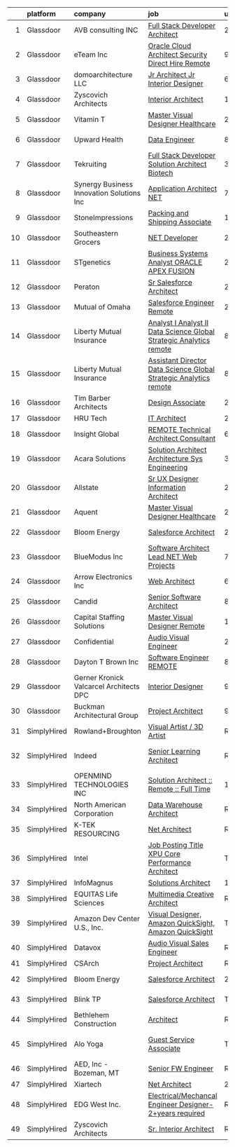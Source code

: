 

|    | platform    | company                                      | job                                                                                                                                                                                                                                                                                                                                                                                                                                                                                                                                                                                                                                                                                                                                                                                                                                                                                                                                                                                                                                                                                                                                                                                                                                                                                                                                                                                                                                                                                                                                                          | update_time   | location                  |
|---:|:------------|:---------------------------------------------|:-------------------------------------------------------------------------------------------------------------------------------------------------------------------------------------------------------------------------------------------------------------------------------------------------------------------------------------------------------------------------------------------------------------------------------------------------------------------------------------------------------------------------------------------------------------------------------------------------------------------------------------------------------------------------------------------------------------------------------------------------------------------------------------------------------------------------------------------------------------------------------------------------------------------------------------------------------------------------------------------------------------------------------------------------------------------------------------------------------------------------------------------------------------------------------------------------------------------------------------------------------------------------------------------------------------------------------------------------------------------------------------------------------------------------------------------------------------------------------------------------------------------------------------------------------------|:--------------|:--------------------------|
|  1 | Glassdoor   | AVB consulting INC                           | [Full Stack Developer  Architect](https://www.glassdoor.com/partner/jobListing.htm?pos=108&ao=1110586&s=58&guid=0000018290d8e0a6b9ea144d88b47b1b&src=GD_JOB_AD&t=SR&vt=w&ea=1&cs=1_49a47bd7&cb=1660287509048&jobListingId=1008067473380&cpc=8AC01DCC8FF2DC38&jrtk=3-0-1ga8dho6pj45j801-1ga8dho75imbf800-ffc7d40017fea546--6NYlbfkN0Dx3r3E47sSe5bB3PIy1uzBZvlB7xy2NhfhZMlxQTsxrHvJuYZkuOAOhqeJx4oDVdtxqA_Fa3v7E9C-RGq6CoSIRUh-Y61HY8qk1ggVGmjWjWQxNRn7p0kuC_dsnp88Q27RkxWFcX0oEADR3aiqogHFIn20jxGOqyfmFOxuIiXVWlOnByeTxMB0B0F3UNwQhkLg3PngLboTZxshbji9giG5qEM1aBDmco7YLU4YJj-a2fo7yfduGhXVFPJflLaGk1uWnWT2xRpxtKggdyLEwdhoGkWHpKxaDqPfCsMwmGBN7SontexANiLbUkFlCRogdLYfDyzrAqi4WlqGVXjQlJdHPniLCFwItyOG7CJv6AIte_gqR74vDNeYCn9GDH9EB3JdOdqaHkNTWGJnP6Dx8LUol77ZIErZHWtssYsy4f8irL2fyLxXVRm6HCPDLh5YNsWgdQQHOc__VYbhOfVhymgeOTLaHgMUGRrd6R4SSXy2WQFdwnukJnTtD-lkYi9grV-wpy2kubT5iQ%3D%3D)                                                                                                                                                                                                                                                                                                                                                                                                                                                                                                                                                                                                                                                                       | 24h           | Remote                    |
|  2 | Glassdoor   | eTeam Inc                                    | [Oracle Cloud Architect  Security    Direct Hire   Remote](https://www.glassdoor.com/partner/jobListing.htm?pos=126&ao=1110586&s=58&guid=0000018290d8e0a6b9ea144d88b47b1b&src=GD_JOB_AD&t=SR&vt=w&ea=1&cs=1_a3b750fe&cb=1660287509051&jobListingId=1008047525079&cpc=F41FEAB56D215062&jrtk=3-0-1ga8dho6pj45j801-1ga8dho75imbf800-5901840e6223f60c--6NYlbfkN0BrebvuryEatuNHUHZCAQUz0OnV0ltSPb-mADEOcHGVot9rTrxxekT_0oFh76gfC5lSduTmQ-1JAsfFWfA_rU41BCmRNwGJojKPJfRnefRK9ycJNZqi3MPRNC0tIOmvHiJ2pVUKWW__EPKSG2YcxohAn9mrZlTYtTGAGyaDQ_mKGxSlwzDJtPHKv65bg7xvel92sTazOivEn-uJz9p8FFUOMNUuupxUO_nZcQq1_4DFzfJAMqX4lu57WkPkHIt3jW7SYf-npxn1R6UDc2nJkKDQFqskM3RPoUSUe-pwgnjHvokERI2tWCSBvHY4C5oOWnuXDV6q6kQ1FDE-h3FkyovbUR1b_HJ5Jjv_sV5etsaV_bN1iHieY0d73f2f7uieHMYHtwF9j-0ht6gfGMSNw3gDgmaaL75R6z3ecPPpNAXvwgD0atunQZa5fEaeOWZx88u2prZMiCCm2Vl6GZDBiO0Udm8ndsvdGOD3QY4au8c0AnDQcvnNb0a2oVRHDC4-qD9NReCI28McwlnU57U31SfDyCaOPNckYSk71pRiurdE7Q%3D%3D)                                                                                                                                                                                                                                                                                                                                                                                                                                                                                                                                                                                                              | 9d            | Remote                    |
|  3 | Glassdoor   | domoarchitecture LLC                         | [Jr  Architect  Jr  Interior Designer](https://www.glassdoor.com/partner/jobListing.htm?pos=110&ao=1110586&s=58&guid=0000018290d8e0a6b9ea144d88b47b1b&src=GD_JOB_AD&t=SR&vt=w&ea=1&cs=1_b8226307&cb=1660287509049&jobListingId=1008056085118&cpc=6EF74AC2F94C1840&jrtk=3-0-1ga8dho6pj45j801-1ga8dho75imbf800-8f37cdaeba339960--6NYlbfkN0CB1tmP7rfbaHtYFmPjg1Xv8BJr6DUbyz0HQmM4H563ArpFMs2Wc68sH6Zuxg7sAnvrOksjZE1oRVbifWbAQUEyKWytrgC3P_PqXKzl95FbORps4EgWMRpqNobSv6x-Dcpxt3G801lgQBB8kE-9Edw0BhAOeeyBcGl4BtVQUkPaJya8zscYCMYRXeM1lGOhCLnHKFnwXryLKp9p93DnQiGlmsgV9GdQTiBT-rzqLyTDe-f1ofga-k0_amNqSNAfKH_BpfdBtw5OfQRRP6sqkHjyIdMy2FGWbuTX-VoSGDVItWHLJkmBxc_7RUgEF2p-JF6qEUihlkkqax6Ui57nGJyw7Mmkh_9n6NvKvRSHFES8UIenD4ilI718b2lB14Z96fZXABcC-xtTdnA3SJKay7Rps4rA6PHCaSx1cc-JhDDhV4lTTluWzhWFaXQOMNNZULrDtMStg_zXDa8kf7Z5FX1C4DR7j9aahx0hS66ZaJrfE9HcSrIr8NPdgURsPLnsfQktoPE-fx59EzpKN0OI284O)                                                                                                                                                                                                                                                                                                                                                                                                                                                                                                                                                                                                                                                              | 6d            | New York, NY              |
|  4 | Glassdoor   | Zyscovich Architects                         | [Interior Architect](https://www.glassdoor.com/partner/jobListing.htm?pos=101&ao=1110586&s=58&guid=0000018290d8e0a6b9ea144d88b47b1b&src=GD_JOB_AD&t=SR&vt=w&ea=1&cs=1_846d7c03&cb=1660287509044&jobListingId=1008065072947&cpc=E099806D0741C7B1&jrtk=3-0-1ga8dho6pj45j801-1ga8dho75imbf800-eda0f63d8cc221e3--6NYlbfkN0A-cCLwqDCxWDl5XOvDXmRd_jo8w6VlaaYLlS1nNaGWYN5RQmLkZFME6XzkGwJ4pC0UxcPAra8I1D-oL1oacvROHSbQ46mJ5KMA7-rzysZhdcbBzYVtlaY9g5OEX-r9Tn41fcOqFodmT1I2Eik_KO3sXimgF3POpO2eXzz8jcIA5ksDuGaFcRegTmNmPfV9L4mIovAlF1CdneZ_t9HHlCbTQvCde4Vso9Qwy5SVy6hbQ1vUDm1st2jKcGJ8TmH5xwQMsFGf4DEWyniTrGhhGmSdP4AGWtSBobR5P8isIADLXddCxVYqpSqK_A0sYwcUGJtRjhTsJrrpsNNcUGf_pz-XPV4Kmk_eJVXNNBt1YG5LpgHDbkbaCwyx4bDWm4LD18y9PsAwxC_9ddjCGm4eGSLPO0ovicW4ABj5WhCiNLItWGRhQqkDCA2rghq51p_9ocODU3wKuIldK_lpuRjj4RNhe6aqx_ctK_HB9AsLOI9P4cfUMfAzvphBZ6Y3tdqYP8R_5Pb4WwJzWw%3D%3D)                                                                                                                                                                                                                                                                                                                                                                                                                                                                                                                                                                                                                                                                                    | 1d            | Tampa, FL                 |
|  5 | Glassdoor   | Vitamin T                                    | [Master Visual Designer   Healthcare](https://www.glassdoor.com/partner/jobListing.htm?pos=125&ao=1110586&s=58&guid=0000018290d8e0a6b9ea144d88b47b1b&src=GD_JOB_AD&t=SR&vt=w&cs=1_b7f24c34&cb=1660287509051&jobListingId=1008063446724&cpc=334ABAF5D42DC775&jrtk=3-0-1ga8dho6pj45j801-1ga8dho75imbf800-c7903db1b94d95aa--6NYlbfkN0DMrcEu7yrtATojKJA7cEzGQ3FdRGWLh0CZQInL4ECGI6k5tN82kdM0OKoro5eXmjp51-KKz4fn9Mm2VpqJDbrB-IsJV-mFwA1MuEDsDQKKgomY_9Cf8EZZYnLbzJ-UVw4bcEdPy9ghwAnchkPPzqv50ge8kL1bQCgMRWX0W0qzJd29nQ5P7t2AXKVRxphg-aQKrvpfl4EaftNQ2s8ebfdFlqrk-28Zt7fneHEICM7u7sixMz_5_qA049qW8b-gkmy9LSuer4_edPvXjKd6Z-ocghFsNMZPDrN04Fl3ZlqpPSbLFaW08ON2CCDdbDqteZtdrPNy77SujdOAtUPEhdT5c1aqzL-cpEhhR0fRzll3D7LQK0tQaWg7DIGTMP9UKgk30q175wvVBuATp43fsdXETEtWqzeSagBA9ye5DWAFHJCJqRHlqGVFlZHhDJBOLLnfIPg9Qg5wM5LI_e-fmbviGw8lMsa9suEd_jvaPFnRJA%3D%3D)                                                                                                                                                                                                                                                                                                                                                                                                                                                                                                                                                                                                                                                                                                        | 2d            | Remote                    |
|  6 | Glassdoor   | Upward Health                                | [Data Engineer](https://www.glassdoor.com/partner/jobListing.htm?pos=107&ao=1110586&s=58&guid=0000018290d8e0a6b9ea144d88b47b1b&src=GD_JOB_AD&t=SR&vt=w&ea=1&cs=1_9997692c&cb=1660287509045&jobListingId=1008050594360&cpc=147D4D73437F2C39&jrtk=3-0-1ga8dho6pj45j801-1ga8dho75imbf800-9008622103ceb4a6--6NYlbfkN0D1sgB2vkk73HcG31iWI33pV6kw_5ZaxNkpPvB9FmXAfE4GxWj1DqZ0Ybq0eLPzk2YMwESvlDiKB2v8-8IQoa6UivsLih00u8y9COP4u95PlNlD0qSOw_enyvRFXOLfhgnvIy4KUwxX4Dih0kh3kPXgilkc_HOoVQ-GK7LqI49w8l5WsAU6L3A2dHqBwxNMVNYEI7ToysdEPWBUwKGEMXjiDg0RGjqzdInUgZO2AAK-booFvsgl_HCPAPq4Lrbj9RKNVeHK2k3B946V4UgfOedBGQ--C1azeyDNnnJRXiDxNh0Ra_snT6kLGxEMKoBVvonIwaDBkwR4-aBG6GIGaQwZKRrSNvM6Ipk5Mvl6vH-rHrx4QxtmIQx3pD48Gb-KOKjPFUiTrZNMOjB2277AmHqBxdgxcvIobp4UeNFGvi3xoyYjfbdQfKZTZxOVSATHnD8QfgFGUFmRdcLsJc1g2kwicNiH1y9bTFwEZyQmqczFrJExN6jvlGHPNSfT-P2jb1s%3D)                                                                                                                                                                                                                                                                                                                                                                                                                                                                                                                                                                                                                                                                                                       | 8d            | Hauppauge, NY             |
|  7 | Glassdoor   | Tekruiting                                   | [Full Stack Developer   Solution Architect  Biotech ](https://www.glassdoor.com/partner/jobListing.htm?pos=122&ao=1110586&s=58&guid=0000018290d8e0a6b9ea144d88b47b1b&src=GD_JOB_AD&t=SR&vt=w&ea=1&cs=1_72c0fac9&cb=1660287509050&jobListingId=1008060595426&cpc=44CD5376B8534B8F&jrtk=3-0-1ga8dho6pj45j801-1ga8dho75imbf800-eb39889d533aa136--6NYlbfkN0BrErQZqMLNqj7ZyANI-N9k3f2aoPQ5Z2FjqILE7Gr6cDConcGCX7OX_Llai7HfcKHteBbCkTkYcA7uBF-ysdLTOV2LbVYOHQW67fl0QWsrdmdTMLqRXp3PVH4hMI_mSEGo0y6Nqos8hMh_dlFYYOcc2zOYsz6Vf_cfultGb4dgkzlFdF5v499AYgiFbhC0eNOs1scXKI6O2MXso2N6bscH30Qzg3jT4G3TyS7wL9-27YUOvqjgAmi_r9592AJSjqFHB5pyD0DpzlgvD6jbv8iTz9eZKwNmZ9pE2Weu5lUUEt0GwXWhZb1_RwSt-YER3W8qFRh5EUL3eapf-ml2KLhGflSczaQazZWISRJWzJh08CIJIsA-LbTNd-xg9ShfAgPuo9B-9VuUUtGy9YGeF-TRqi23v-Ha_CaJgxub0QyYffMQiZfrBkmzzl9GeCuBSo_19rpzlXasOFeEW5tG8wNeLagXwUcIbt_MpoIEUmzn-YVdKHfX7FQrZ5jvBBPKuIEw-IOS3GPZer2WRDNB2NXFiY7tvg5bBCSTAipAc4EPhw%3D%3D)                                                                                                                                                                                                                                                                                                                                                                                                                                                                                                                                                                                                                   | 3d            | Remote                    |
|  8 | Glassdoor   | Synergy Business Innovation   Solutions  Inc | [Application Architect  NET](https://www.glassdoor.com/partner/jobListing.htm?pos=102&ao=1110586&s=58&guid=0000018290d8e0a6b9ea144d88b47b1b&src=GD_JOB_AD&t=SR&vt=w&ea=1&cs=1_b8de4fd8&cb=1660287509044&jobListingId=1008053595819&cpc=BE7ED86EB2F099E4&jrtk=3-0-1ga8dho6pj45j801-1ga8dho75imbf800-3be3660ec28778f8--6NYlbfkN0DGrc2OkIiB5xaAwooTNXkoxoSW2DJMYsbvFmPbxH4yfklhHkYVGmqaYNS28eblj8fvQJSTX3Gm-0ysDBnDWt2vQsafSGWoAVsnmkINQXvVgBE7UUVh9QVO_sD9lVPa6XV1k6Wfw79hDnCPFll-o9Dip8JGu4Kf11AsJeEaSGhLxWF8ec48Ur1B8-rZoe9UZSkcQyePgHANIxIW9k-lhdp9fVj7qodVRloIOoYyvGrnz5OmyrSqg6xiuVaYACVh8fMhTf-fjNX8AfuM2X5P6ywcZ-d3eyPyyb3VF2SRtqw3y-GiFh41QTaZy1lmYMDZhKFR7EQbv7QyDqCa61oZDBNgfMRn2BiBRzbuzlzvaOxc6-U3dpzgT-iEHPmLvLCLmr2ZiJqI7UdzW_cazjVJyCB9xXjocf2mejYvKDVcfe5dNJ6CnYoNN5TXHc0Zb3PsPDVYpOOrJGHnWV-xKAkbMKiFOO0yBYM1XyT0_7z6PPUMnzER7rrtxyd5zWThrdQ39IgZZGR5vsvHxQ%3D%3D)                                                                                                                                                                                                                                                                                                                                                                                                                                                                                                                                                                                                                                                                            | 7d            | Remote                    |
|  9 | Glassdoor   | StoneImpressions                             | [Packing and Shipping Associate](https://www.glassdoor.com/partner/jobListing.htm?pos=123&ao=1110586&s=58&guid=0000018290d8e0a6b9ea144d88b47b1b&src=GD_JOB_AD&t=SR&vt=w&ea=1&cs=1_cfbec02b&cb=1660287509051&jobListingId=1008065153960&cpc=7AD1D84939BBEEF3&jrtk=3-0-1ga8dho6pj45j801-1ga8dho75imbf800-be27860c4c3dae28--6NYlbfkN0BdDHiSlq2TKVYTvK036ioTcRDjelCKzvFOpLFiF--0iSZ_aPeCW5NV-_U6gsqcHVUbuHRt9v9pGsdd2e8LHHEIuJLfvjou70wCTZrAO0LIlyLKU925-x39YMUeoFTrmOU5bMbU-eucrm6KuPXd1Y86i3hkA1JV_SmllI5AE8t6Tgvx_SjvjYyIWNHNfkoeiDE4YnseluUxeXNS9phAF-EMvjayLI6AEW4-Ko89_8TrvQpAZhzs4zJRM63fa8LSMGIQdQ_2w3m7DDDDdm0EtO6tEq-WZHZ--5o5sRwMFU9l-jkC2pL_g_P_uSkeDQJHAHVTJUfsobUvPwsLVFj0EUzNOh-SzmBwanEoy6yAGdv_7yUp0tEDwuxwKdImgZ76EzG-27ZZFq-f2_56GaE7vHN9VGJYmiFgdHvzWSS_d_htptXR0piECPFWRQ_pyPmpTJGNxkUL9BZLYgdzQkmeVgRxgx04AybsiycIB5Czr_vto1Hi1I1XRCFEv4thYncQVcM%3D)                                                                                                                                                                                                                                                                                                                                                                                                                                                                                                                                                                                                                                                                                      | 1d            | San Diego, CA             |
| 10 | Glassdoor   | Southeastern Grocers                         | [ NET Developer](https://www.glassdoor.com/partner/jobListing.htm?pos=129&ao=1110586&s=58&guid=0000018290d8e0a6b9ea144d88b47b1b&src=GD_JOB_AD&t=SR&vt=w&ea=1&cs=1_a47a5fd1&cb=1660287509051&jobListingId=1008063229271&cpc=451933188B21919D&jrtk=3-0-1ga8dho6pj45j801-1ga8dho75imbf800-32a9cc5c0a2d88d2--6NYlbfkN0BEtM6DnPB1cOpMd58itcgvexB5D3bLw_aBZCkpGNBr_loCtXekykka6gHv_ae-73LCVmsHuo5l8Khe6LrcK3FS2Z42ucLZPcjBZTXshCL7RP5RcOwHYlV6KDI3KmV_BKBwPIk6DHtEYrE77aB0grmgU2HEYYIdN4_uNqYnNXREddk9qauee4LEY282HugZUWjHG46l5Vl3VWig_ovMRwZEl4QWc6i9DuXYhpl2Rpj-PyVhtChPGIQM4sXsbp4ZEy9NZRvEIJBOJqD6T_zSd5hzkReNroFI18sntS94TMZIVfmu9xPZfGwT1TlOnbKUMJbXwMSJp2C-7tXac9UVe5vbDAk0kygLFXI9QFxRBXUW-sGVPTPv3eDUJdzTWHzJwkZbRx-0bAwFjC1WgVxEWdGUKkV2QTrNpcLHiVkj3sbMnuGyiTE4ujr1dBlvd77dOZ3Nd8-GCYJT324-N0kaL-KRBUsypdl_hhsfwywQ1Ant9ZujgSpXxfnE)                                                                                                                                                                                                                                                                                                                                                                                                                                                                                                                                                                                                                                                                                                                    | 2d            | Remote                    |
| 11 | Glassdoor   | STgenetics                                   | [Business Systems Analyst  ORACLE APEX FUSION](https://www.glassdoor.com/partner/jobListing.htm?pos=109&ao=1110586&s=58&guid=0000018290d8e0a6b9ea144d88b47b1b&src=GD_JOB_AD&t=SR&vt=w&ea=1&cs=1_4ebc7cee&cb=1660287509049&jobListingId=1008066868049&cpc=965F231502A4159E&jrtk=3-0-1ga8dho6pj45j801-1ga8dho75imbf800-146ca6cf2c923b3a--6NYlbfkN0DvME8zF7Q8B_wbJz1g93GolcYm4gnOsggAVH5pUlwP1pN5TuGGijOwS_LIOvBrEdw-DGUgWQ0T3dV58owoTnGM6Hmp-ydC0U7PsyJhP8ErMAKjFti159Vnz0JPkDGtlmm0kPm_8wzCkCInl-ODewfFCJZP7rNEX8v_4RYY6fuMRf3RF5dSxMKXf205LdpYsjw6-SAZDKSAD9NIbczsBZNYvHJJzGOaULFqWoQ0arKWrhd-cOToEDQA8ErNVleKLV14NX61yo55eWSz1lr_L0fMjPcQsnWVG2fMuM1i13_oNbja07LqwJ6WTUoRcyghgyJg3g9ehu2kRnofWHZYvDXdyz2bPKrzVx1e2tw8bjBj4Zru9rvvkwVHI4TjYFktEx2uERbcle6yYruaCO_eUzIgHdtF5fraY46g_K0uLlvhsqL4BQDWsj02S_S4o9m33vu_4lCa_dwa-6pi8LlBaazF_Q0oimzjJCjr8DQsqEDyGgROjCvpAPRtgmhgir1vkfz43oPu8mfitg%3D%3D)                                                                                                                                                                                                                                                                                                                                                                                                                                                                                                                                                                                                                                                          | 24h           | Navasota, TX              |
| 12 | Glassdoor   | Peraton                                      | [Sr  Salesforce Architect](https://www.glassdoor.com/partner/jobListing.htm?pos=119&ao=1110586&s=58&guid=0000018290d8e0a6b9ea144d88b47b1b&src=GD_JOB_AD&t=SR&vt=w&cs=1_f3578f01&cb=1660287509050&jobListingId=1008063551966&cpc=FD1C1DA32C38CFA7&jrtk=3-0-1ga8dho6pj45j801-1ga8dho75imbf800-aa71646d30f87c48--6NYlbfkN0Cx7R8OmodZU4Ze4hnUhR0Myw3_voyDLMHXumN7ynSuTrXceT3foN28OOGtcbbQ_77cWw2-K5GayzkG8DcEAi4rc8M4TDZP17yLKRHfaQIziRzkHoVtyq3wihT9Zz_yQtDzTQQuN6PaEOB8hHC95RQy7Z5Be4Fapy-aa5IsgSfgeTVkYq-O6_VFYgzSeRiRalZsTleMfaRpZlqTuKobM62M_BrZM_5s5B02FpYa34D4BQ8W1xJ_j6Y2C3_duy2o_4t0ImbZ4WysjTFYKoRDTfuq0EC194VJE0h8rySlskVkS90z7gIHre-6N0fhKJrAw1ynBsOoRV4sid4f7YJCxQqMWauo3fS-IClLGXwRTgl6fOmbnU5NTeUgE6ZaHLxiYAkWIza7DjKcqDOAYFl497L4iIPATqWi475tihfDZXA2zirizgPUYhOIKpYQfbUb3A13ran_RJD1-kN9_tJsuJ7APkCoPxKn16Z9KGBAo3QKSo_5atOlI511f8L_XjdsBXoTktJ7Hvauun3rf6nEC6QCFeyoVtEnrdvGB2oKssY5H1GmUVNZ9bDhbl8aADycniiZapAuDDJMqeZcTYvdYJAAUkuDAlBqzIB2vUVb4JCVC76FzAQirR8g-1y-BVHd9-H92oy1u_ffZ6zZIZaDBkP0fSb4SDnGll5JFh1bWxMo_qQOfdL_-KACCV6Fu-KuXPXYR_aMNrWy2TERYTD5lp5Tngp5Q4Z_0bKuHBf02-B2g985pQJeMU5VBBm_vfknPem3bcC0xR-IMscJmVuimeugDaImR_M9A3xsQTiYhkXvQsyx-010wP-YWrd0YCT8-gfEju5e8Q2jnTRgfaQlarWg0L3rcp89MvAbSJ6M5G4-yTu_pW8XPyr2coXz5stSXUnJY97_ZGlTM9mhOQtNzNVtLZZZRM46JFr1bTx6E2MPOmDdI_EeepDjQgmvEujz0-oPteih8t3Dq1HuG0a5rvTeWCQHmauSfpZlkrjYf6S1PqO9L3DO5O__lnyOmOuFpMGlwspbRI-63Br8aVVL6UiMd6rcvWn0Gw8aV6-vJcnHJB4DKqMCcZw7QVt3dY2dXHMm_Vea-Xi0TIDAoC0QkMkCeDrW2LomyyWzo5fLGfnTVA%3D%3D)                                                   | 2d            | Baltimore, MD             |
| 13 | Glassdoor   | Mutual of Omaha                              | [Salesforce Engineer   Remote](https://www.glassdoor.com/partner/jobListing.htm?pos=106&ao=1110586&s=58&guid=0000018290d8e0a6b9ea144d88b47b1b&src=GD_JOB_AD&t=SR&vt=w&cs=1_872fbb29&cb=1660287509044&jobListingId=1008067533420&cpc=FAD720BB8CCCB15B&jrtk=3-0-1ga8dho6pj45j801-1ga8dho75imbf800-fb0d3e76e02aa586--6NYlbfkN0AKY9t8q7VgAheoAs7efbXyhExMUVS6P88HBLabZoQOT6odWudF8K1nswEbB-u_gfhh9J-CNKQtkpA5-pOUyeYqDMhZH8U7_3_o5_KfFWyIM71pAevyOc9SXRc4WCcwj1wXNpWTKSGuyo3O-_nPnKiQGjcCdvGYpDSb48h4p-CQj-8IAGNiImiSHMhGA0bFEVZiq5n2zC-RRRBRf4suo2JXVP12JOdo01eZgPNg0r1CKNHX4_KPfQIpLvOMlsoPYoM1HLGHiEHhx6NavJw3vDXRYf07HHNh7FEYfIrOAg3aZU16vSwFf4cMGm9PQgoeaZO0DK5OC0HhvWyPmE2Q4pVidHnwCRFmk3LEx5ABEuIMtXRHT1jNotgFxOSN9djMyiXojQea8bZf_HObW_Ujijd9uNiT27ONEh_BOmUnUTTWpxfCd9lZRqx7yCwKhEjKUGYKZZpritsHTRO3p7hkpLQNLYj8A_A_7-iiXEAnKgzzAUtJw-eQJUYJ5ofTv7bQe1wVKcq7jlR-w2kX1Cjh2KDwsIpMixHZjzaJivoRcRnJLQ%3D%3D)                                                                                                                                                                                                                                                                                                                                                                                                                                                                                                                                                                                                                                               | 24h           | Remote                    |
| 14 | Glassdoor   | Liberty Mutual Insurance                     | [Analyst I Analyst II  Data Science Global Strategic Analytics  remote ](https://www.glassdoor.com/partner/jobListing.htm?pos=115&ao=1110586&s=58&guid=0000018290d8e0a6b9ea144d88b47b1b&src=GD_JOB_AD&t=SR&vt=w&cs=1_de06ebdb&cb=1660287509049&jobListingId=1008049671003&cpc=FB7E4A1762AE5BEC&jrtk=3-0-1ga8dho6pj45j801-1ga8dho75imbf800-ad11beb78048f97c--6NYlbfkN0D19kSVUiNzG2UWy1lRGehFMusHrHGUl8ru40ax50wmtyWCD3NTgamB267Ac8Y_GezdPeZfL4y_WLnTpvINy9alXr_yrDa7mRa44xt48GK7zK257mUvSinS2NcRNdnJP9bdrnDVkP5_yzdQnuAQRwTSzfRVFnZ4robz5mtQH5dY_0cSGbqJdct2X6ykulMkg43RBhm8_dds1dpXdzgaCEGY5P2VnrZRRF3rdMW-nQ2A84KzBnmxrdVu79ia6zgWqlFysqlC8Q9ibnsdlHX3_wMxUM5n_KKvxY6tdHh8Ff-kDyZFpMT-hW9_9lmIJQeuFPCHRhuRpYNK2O1cTaEhm2d5mqtTv5RINCJ2rZ2PBqGFm_r1KV-GuxcILWAghGen21935uXCEuc6V9gcG2suePcVu_5AYmSmwGJ30ox5G6Cg2Na294EUUrW9SEuFHpWhInaDhHdFg0IZEzX8KsKaZhrCYINXBx09tJr7IBFkx05QxGvjrDvIDn-qnotZ5EDuMAvvgBMXLVsPdqA5aW8FNUIU-185rt1gZodSuqa0Mm1QB4m4f1XijehiBKDKm25rY3jUZAzNf-a7Uh4tPElYOcQ51CHpvHfSdFio6lJgQ_fBRIW32upXSmLIoese1t_fZlucM4G9lU4SqTtUqRrIvOdNAgsrizSCUBMezw14HGkxq8aJ07UarI7QVlbELlPoeQ0%3D)                                                                                                                                                                                                                                                                                                                                                                                                                                                   | 8d            | Remote                    |
| 15 | Glassdoor   | Liberty Mutual Insurance                     | [Assistant Director  Data Science Global Strategic Analytics  remote ](https://www.glassdoor.com/partner/jobListing.htm?pos=118&ao=1110586&s=58&guid=0000018290d8e0a6b9ea144d88b47b1b&src=GD_JOB_AD&t=SR&vt=w&cs=1_d707c247&cb=1660287509049&jobListingId=1008049670995&cpc=C4A69CCDBB3B9599&jrtk=3-0-1ga8dho6pj45j801-1ga8dho75imbf800-cc5542663cccafa8--6NYlbfkN0D19kSVUiNzG2UWy1lRGehFMusHrHGUl8ru40ax50wmtyWCD3NTgamB267Ac8Y_GezwBkU6UBJ0fA9_AuhBMxqBVSYiq7C2vXpmFP-IG0WTu_WhANkCw-dgyibyufj4WbDWh3OaCLG5Ku7rMD4niJ4gHwvJLvAS-lRYGJzemH4iF540n2nLSCLyYcD8eyBa6WvxgoxIstqdM7CGpLV7TBaqu-rXWnP11iC1_4qfpp7J6sO4Ll-CapzS9_Ych8Rg0tLqwtJmutvfaUUGMEs-KCJsv-TdDnv7FxEVVj6dAYhIqM8FAuzSJFeET4D5izkNdNCZt2zpuD7wOEa_1Lu5weQGdaus6YW2r0pM-9zYNd3x8njmk0G0nIP5p0hkE1KBJ9mVIyfivNr5U-yGbrqHiS6RnKr8AmUIZkVGhQdpjBRonB0iCsEk_zAtzPdmry-BhpzQSBd2dj6N9N6dob5UKEP9wI4pIGUi7nvnT53gHgmrSQj3tTzlSuudMxQkLZROwbhCAxxC9pO1loYhwworD70gFdPlKzpxsBMidRrHWOTYfyFIfgggnIZ6jxXjtznGkBrGBbohahqli-0djelMFfXgmhiDgkXUr6qgTrodRkhTlrvJ_zmM5CyPK0-1vvsP-R7hTsHpphRrPYh2fod5D8vxD89BjiViz4las28axJBC7Pk4vHO3Xipy)                                                                                                                                                                                                                                                                                                                                                                                                                                                                   | 8d            | Remote                    |
| 16 | Glassdoor   | Tim Barber Architects                        | [Design Associate](https://www.glassdoor.com/partner/jobListing.htm?pos=113&ao=1110586&s=58&guid=0000018290d8e0a6b9ea144d88b47b1b&src=GD_JOB_AD&t=SR&vt=w&ea=1&cs=1_f3d3f59e&cb=1660287509049&jobListingId=1008067407494&cpc=036CEF58F9688075&jrtk=3-0-1ga8dho6pj45j801-1ga8dho75imbf800-f8bd31463f2ea918--6NYlbfkN0AavqT6D-KrFs7weYW80bmXZh14RGnem_zFPjvuR1A17iieoN8hpbuztd1PTNH3zfs7E6J19HmruK3iImlsHJkZmA2mfTlojSAMaN7avqNmvPlUtgvejSQU6rySOjsdctvfyFkE3rSQmowB0p7yf1Sty8gI3yCILmdzKFdJFolSJgrVp8VvyTc5hLXjpddv86Flz7sjspzSrm8SheZ_tnQyQu5wDyUbaf4tQijBNN5xBe61bPzwhicFw6CeBvK_hnvkxJsM8-iKUEqowoiQBuTFV5q8in70ZRSHaqpiuLE1B20npYZuDekG2LNFkpcSqgW62-E-Rsage0ip2DL0FFNTsdXocOpgz8XjkXVEPhcnMV26MFx4rcTpDaxjq6dZfA34CY3oMVe1R1u0hBBtUC4h4XXdRQt94DWEybf7EPzgy0TMz0dvSab5AUk-WsBSkP-yOykvndfj5RUyX8cW2CmcsConpUdU4JBxCwbL9ROVVrvImOZg8IULELvxGmfqdp0JBB-EI9SpeA%3D%3D)                                                                                                                                                                                                                                                                                                                                                                                                                                                                                                                                                                                                                                                                                      | 24h           | Los Angeles, CA           |
| 17 | Glassdoor   | HRU Tech                                     | [IT Architect](https://www.glassdoor.com/partner/jobListing.htm?pos=121&ao=1110586&s=58&guid=0000018290d8e0a6b9ea144d88b47b1b&src=GD_JOB_AD&t=SR&vt=w&ea=1&cs=1_ccea3890&cb=1660287509050&jobListingId=1008067133045&cpc=334ABAF5D42DC775&jrtk=3-0-1ga8dho6pj45j801-1ga8dho75imbf800-24f3072b8f7bf438--6NYlbfkN0AJtgjjiuVXxFvvj_5n2MdGVIOerKP3hw4eeVvVwUUGPgcEDQA260vjy20zxAOTN_WeAgfqy_s8xqMOmDHmvPykoARCyj7dnaRIlU3pftbXRDbMc3Pobz6vz1n5xzVn6T0HfR5HE9EfLF5LrTkqpfB7CzvosMMJvM_JGN-QUoYm8fc2G_ppdX4fodC7GDu438ND6LhUxFafj5vIcKjX3dI8pfo0YICKwBFcxJFMAn6QWgO8hhP5MIY0n_7jsNCRWZwTZlcQSojnZGpKOdzsK7vK6xWysZk9OO-ATsvMFWSGFBa_NHGPE2IpFI-gTZps6nhDkPc52VOyODG3HSXU0pQzjgFHueDuNuDJMz9zQu547UfT89MdhyJwRa6e0WdbFklbtoLNwlSlpcNO5OSlDpTkY9M0nlvlqzi_bzWNbKwdzxSh6f5zLs2XAKhItdyWbhKR8qkrCJ1e2-dY8I389nx8HEnQLlPfXxJ_YpfmjGUldOUiUi1FJEmnPeXOOpZjoJ2Sp-sZMyK9Fw%3D%3D)                                                                                                                                                                                                                                                                                                                                                                                                                                                                                                                                                                                                                                                                                          | 24h           | Remote                    |
| 18 | Glassdoor   | Insight Global                               | [REMOTE Technical Architect Consultant](https://www.glassdoor.com/partner/jobListing.htm?pos=128&ao=1110586&s=58&guid=0000018290d8e0a6b9ea144d88b47b1b&src=GD_JOB_AD&t=SR&vt=w&ea=1&cs=1_fc8cb048&cb=1660287509051&jobListingId=1008055443630&cpc=451933188B21919D&jrtk=3-0-1ga8dho6pj45j801-1ga8dho75imbf800-7a9f1e34d4377565--6NYlbfkN0BKkHZu3wF05EeDimN_p6sYpKCMArvwa95YdH7UpkaBCnuUCEKHXotS0_EwbLzIjYfC30Fc7JiJR18vv4FR_fUvJEeCR5veOH9buWGANbL3oxMZJOm4V0F0rho2k-rVYS2MKvxXrHFCb9No5ZR5moQGK6iGI7siM3JYJkW6qnlyRWOvzQtq2TdAl5x0Ws370cvj1HQoDPDP1l-1XBn1UL7U9lcnSV6rAxrCQtWYcpOPEwJJmyJZ69OkXJIFqux94igzUCGYJzn-ROV_NWy6aAyZWs2iftmuC2FBgtDeXziSC1Jgg8NxcWYzS8gJQA8pKzpXM9kflZN-abS5Wo7H3epGsLyJeTJiwCikiTj3MOJrTzkEq3PBxTJ3R_MVvGmk4CimhC29PBgnH1KrQQlKmfitlTX8mc6J7pqgBKj6A-yyx9RW5hSLcufE86EaISCasRcgR1r08QOc4xWIEOLMVNASkZS0XV2q3rueYNvj1E8SBPYnRw7IY73QqEfiiaL5F-8A_GliKsLlVWSvzlTmXxN51Ljvbi3okLA%3D)                                                                                                                                                                                                                                                                                                                                                                                                                                                                                                                                                                                                                                               | 6d            | Remote                    |
| 19 | Glassdoor   | Acara Solutions                              | [Solution Architect   Architecture Sys Engineering](https://www.glassdoor.com/partner/jobListing.htm?pos=127&ao=1110586&s=58&guid=0000018290d8e0a6b9ea144d88b47b1b&src=GD_JOB_AD&t=SR&vt=w&ea=1&cs=1_66c655d0&cb=1660287509051&jobListingId=1008061457657&cpc=F5E96E35A1725171&jrtk=3-0-1ga8dho6pj45j801-1ga8dho75imbf800-ff4de6fbec49524f--6NYlbfkN0BQuJXpfawXtfhwzLerQhC04iCxGrelUvn_xttDeop7CMmG32gURwRxhPm_v2B23n7vQ7xPY2IqF-KXkR7vKqMlih25uLhk7UCVZq8Ciy0UYPjbD5scbZBr7Hrx_raDvVp1nP0FJjz6HbfgPiTfPl-5mDKDX7COF1viwwOiQCBDZWA86EEht3ngcmzotdgi25cNq5EOd2PVMva_Y-ltmUv1lsj14zIM_OnBwUhEMKzpvmmUbgwzf5f3Vx_R0fuFfguUCPPh7OAzlUcpBapNzuL3KB2hqIv2sfL_SZcRlqDiukhI4Ly6m6JRhhpHYjEWRYBNtx3NYgl_6r8ncGUVZjX5I5T1sMUxQLaUok__n85bsfSCr2l9GYngblLVOSI3GN34lCnCVQR0bD16mdLwynaTRryXPw-j1C4ARBjYoTKlUEM8VcjAkSf1nFaaCFfTW0NNvkJyaQ6BLi78YayK7v_R2ZCN4CQAA6zCOKsmhsxb7uam7SSdV7IfO486DAvLkm3vIp4fatT2IxZO0Es9tw-5HoMhQZ5Rsi9sHvAlcdJA7xkKvN7-EoR-m5v48vrUfn-rvcz-4khp0d6Z0ILkguOMfVGI5ODjEciua82zuJZiMfc0a8bfQHPwjTLwn0ihiLJnd8FGU1520yWSapbcH2jA5dElp6iFgDPFuSRaGDucsO6KxW9tfbujpAkZkLFK7SEdfw9dHbaPm2Tu5pX-bDlK1MYhQqXt9sM%3D)                                                                                                                                                                                                                                                                                                                                                                                                                                   | 3d            | Rockledge, FL             |
| 20 | Glassdoor   | Allstate                                     | [Sr  UX Designer  Information Architect](https://www.glassdoor.com/partner/jobListing.htm?pos=120&ao=1110586&s=58&guid=0000018290d8e0a6b9ea144d88b47b1b&src=GD_JOB_AD&t=SR&vt=w&cs=1_f5a2026f&cb=1660287509050&jobListingId=1008066765216&cpc=FA84DF7EA1EC2398&jrtk=3-0-1ga8dho6pj45j801-1ga8dho75imbf800-028e3294c4a6c4b3--6NYlbfkN0BLH0BMQoDn-yw6Urt952hBm1JLFZ7WpBxND2cMIOjOqdmupiC_ZwOjCSzUpM3cDMZaMK6b_8uH_mht0iYE5am2xKWN8WSqTpNsidtPDUWDuRtbDc8KE9KVibkx_5aJrIxXIFg_9pfCn18z2K9xa8w5VQo0aZD_H8B9fgUef_mxNUngz9szlayl-EoPLRzESU8mj3sA7S_7MQrMLp-T55BLD89plT0Ft0Q6ywZeEN7DDaeadZp5HPrZ72NAgmLpTGZ-IhZOIteFmCdzL5dO9GJZ7wPVMyJfZftDY2yv6p4AG-HJ76NWX9TxCp2KfuoA2UWOPhyFPCfHMGbr-vRT7SjXXH7bmEm1hnxPJw5d7rXUQqFgxgThitPngk4MaxKqozRe7_EYS6qPg73sEgaGBVRm1AYwxtdPN97wH9C2U2w9Mf_jhZMRLIepzvETL079Eoi5MQVTtmZ6l5799WAOGhcWFQ7O8TptbH8UNVoIxCSEH9u5zeCSKnSGSuOTSMnmCiNrDgmSIB5URJUyBZpQuRrW7sYVNR2i2tutgX6SgaTDy9PD6JUGPjniV4xpq0SpxSI3OMf7HpWtSW-NYcncPfLA8CSXc5iWahqIUvJBaX4jPpuFoqkFPyjvoOlqn133lmzO_OA2Z68TbrVeyGC0AdN7ZndCewbYTaMTMbcdn1oHaRAgFU_hMywtcK0LdP_C0kGD74zcL0-4obr93s5NcqdhRwIaUdJJQL5oN6WzPp40SaKX3CiolgQiyxq3dwKy5683Mrxl7lrmmOwKvPGUVrkVsWqQ0J6he92FeDb4kEJ9yN5ZZuJBqWRLvSVZkCUMcnbrx_0F3GfGFAkhhNSggjJOs_tGot8GsXKzbI_rJz-MJr02pGcNBZAfDm4ftGGBHo1XSSggnvUqT2K6ZEhIBye3pyK6vvjzAjnObTTd29Hg1V_TgnfpEZZd67kj7kqePi6kPxMWEoMYuGOg6L4y4WGPwR5At1vON17R6c3lxRJYxpt1hUG8Y0csk0iWOLBRAfkEvpZZmJVWCnNwby7QXXGRgWwP4EaE3PLtKN2171xKgk4oZWf0MPV3zditEVvJfAVtfwhUQ9WA-mOBdH_M_HFxg-zG5OZ2pPS8QvogZYtvDiwwZjGQYf55bCgraw9h1p8gBYRHEZhabpIYtJO3jIhN) | 24h           | Remote                    |
| 21 | Glassdoor   | Aquent                                       | [Master Visual Designer   Healthcare](https://www.glassdoor.com/partner/jobListing.htm?pos=124&ao=1110586&s=58&guid=0000018290d8e0a6b9ea144d88b47b1b&src=GD_JOB_AD&t=SR&vt=w&cs=1_66a45414&cb=1660287509050&jobListingId=1008063506130&cpc=C4A69CCDBB3B9599&jrtk=3-0-1ga8dho6pj45j801-1ga8dho75imbf800-0e164c813b2b93d2--6NYlbfkN0DMrcEu7yrtATojKJA7cEzGQ3FdRGWLh0CZQInL4ECGI9gD0Wolx9R2EDT7B77c2cTt9ZLyfmJcdhtmseBr8Fc7DlCcCGTbK5I5cANysgoSPHcI_A0ys3ypv5EaDWEUoVz-9MNfPzcjkgDoUNVODy-DkL81yajKS1V6w3lvY8YbiGsF3rs4Nw-n6F3B_NL60oTpdokahgpMBoJwzRXytA_dH46HzFCeTc0-5BOXPIZyVK6gjTCNqZi10pevX4smJsvNwkYmRvbt9k3Hz57L_oPog-df-eFd0VQYxBRrbYhtccCgGvstgUNRrcl62I2RdoLxYE6vAQOnA__E_vmKjoH3G2r8yQ7p_pZcEbIPMtVXAyzh5kIkP5rFxUpu8lmxGoSy1mE0JivCjIMpmjafrXKRWdoE9ZyBdx3twKGl_ZcT7trZtd3jzMOJp8nCToJcWkY2rQ77_LynTdvVP7_OKxHh)                                                                                                                                                                                                                                                                                                                                                                                                                                                                                                                                                                                                                                                                                                                                    | 2d            | Remote                    |
| 22 | Glassdoor   | Bloom Energy                                 | [Salesforce Architect](https://www.glassdoor.com/partner/jobListing.htm?pos=104&ao=1110586&s=58&guid=0000018290d8e0a6b9ea144d88b47b1b&src=GD_JOB_AD&t=SR&vt=w&ea=1&cs=1_3e9e5662&cb=1660287509044&jobListingId=1008063085205&cpc=88C71AD61D38E582&jrtk=3-0-1ga8dho6pj45j801-1ga8dho75imbf800-4ab4b883b0f1fd6a--6NYlbfkN0D6RFxyjujrCiCmtKk94NIcZNq5pUiNeORumIjAgTrTJKSoaFWaqslp3CgsONHV7B7zS8IWnB2pn729P2FNd5ewIABmby_U4CD7A5pqW412cwExLnLQuU7gaCoz5foN0OHSfmm2Z-M2vv6Y1y2VEfL5ZKeHzYE5SDVUWUfs8WgTDiAUZFbLeIQdLg3Mm8XewG_ZuHH2kGjWfyXPv-83otKHI5iky-9bDgk4HdBWYNxyqFs3hGz2nznxAGC2ZkuZkh6QkXC7n7K8wKn1h55u3xtqkiqN0kNR21MoTFpBUEbLqCdWX61uQRzI1ut1actqHq-F7j6bA3FurGynP_utLe9z0XiDJAnU5Dr03vr5AuySIn5PbPxU6nsGN4uwC9JgBFRXgh6XIz77f_xpUJDwgEOVfp8tXpMhFitVg90aBJCt-D4hqS1ALnuExdToQwUiCs4CJrXWxIsOQDwMeJEI_MEaBeCAuSEk0fu32E8hcGdGrS4KAPm_QHX5I1CNIzGQ9dsMBitOnuILsgwqcVBh8v6N)                                                                                                                                                                                                                                                                                                                                                                                                                                                                                                                                                                                                                                                                              | 2d            | San Jose, CA              |
| 23 | Glassdoor   | BlueModus  Inc                               | [Software Architect   Lead   NET Web Projects ](https://www.glassdoor.com/partner/jobListing.htm?pos=105&ao=1110586&s=58&guid=0000018290d8e0a6b9ea144d88b47b1b&src=GD_JOB_AD&t=SR&vt=w&ea=1&cs=1_fbff16a1&cb=1660287509044&jobListingId=1008053550284&cpc=555ADD10F5BC937C&jrtk=3-0-1ga8dho6pj45j801-1ga8dho75imbf800-361178622962885d--6NYlbfkN0D788tVLZnHYB2JKTLmCXo4PydfvtZKcdbYx6lxKaz3IiSI8Kq6TbbULmb7yO6SQojh-vd8hv9TXHug4CZku1YDhp_w7SyslGUTfjLH7XccudTgoW3hwACGrxUWHjeYoITy2Qm0q-US53DIIMAM5HMwigfW5IOd11HwmCM_950UMWy9G9gbW7avxJC4kFQM4XMuyJpZ5YXQzLUktQNrYtv3Dr8dr5ObSseYfBdsYdRLPDEO9814aKpfqJnnJRrS-XIyu4XW5f3CemULoIAXJ39vBKoerjaeGRNdNbcU1Q0G7vqp5olzat__eDIKeOiL8CaLRJ5gOQpVLK2qHQrlwDZ-yBvL3Uar0uVV0HDjbuv-VxkPk-wW1TCdgiKYKh4guUu0UjGVLVme9tOCedafNWJeLmc79_tZNUqjodu20NxcidUdPerWuF6OSDTUNGTDRBmcmd1o7auN3EqekCspnedGZ-fxaeVfVXWSOS-xMCywwm-BRjIrwtfEEKPy-hJij54P1GB-RlFhs3C9f7uETLkgmbCLqI-K9rM%3D)                                                                                                                                                                                                                                                                                                                                                                                                                                                                                                                                                                                                                                       | 7d            | Remote                    |
| 24 | Glassdoor   | Arrow Electronics  Inc                       | [Web Architect](https://www.glassdoor.com/partner/jobListing.htm?pos=117&ao=1110586&s=58&guid=0000018290d8e0a6b9ea144d88b47b1b&src=GD_JOB_AD&t=SR&vt=w&cs=1_bb945119&cb=1660287509049&jobListingId=1008056354829&cpc=E773D000C9BC26FA&jrtk=3-0-1ga8dho6pj45j801-1ga8dho75imbf800-20117be1d390a54d--6NYlbfkN0DU7nQRDbH4s4aLIJcXdF8O4sVsxvpk95xASanc1ljvNUK9W2Ghb2zU1DyG5cANs0ZgLliFqULUmNV7m4L_rUVIy7gX6W4IwsgA7Tsibr2qaNsoCQy-bPJC77omEsZYmi2svz4gUJ-WhP-o1g_kMhJcYDaAr5mDOOVL6xLLAqbQgGZhOw9CwWaRFsUcJvAvQYahIrpaLzu5shnqg3ybKKiTze1W18m9a0iYUTdOOF6_0AP-IkA_83Po5HJ7BA8VeohL7GPLen3R4FvnDJ0IRX6JoTcJRPn6dYaWUgZrKJOqjrQ6QDicH_e6dtqSGOnsZRC_8FwmNjEqxoj6mEa_5iYIyaWwZiGtGsgJvYSxXpMYKgWDIZSfnFmsIado7useNoRd_aD5i8UBtcTIqNlGw6cmXQyH-roFcUeTENZIH-ZFWAwVCze8At0avlWF1Rhy84Hpo0N3XIvCPD_RY1sH7B-p-ly4l8GQePFIayEvtNIUVZdGcGBj7o9xzNO5CHXzGWJpk0gTbnMNPNaD76yftqL9RONcmDrhHWOF77CtHP3z6hS_BMu2gBvx)                                                                                                                                                                                                                                                                                                                                                                                                                                                                                                                                                                                                                                                          | 6d            | Melville, NY              |
| 25 | Glassdoor   | Candid                                       | [Senior Software Architect](https://www.glassdoor.com/partner/jobListing.htm?pos=111&ao=1110586&s=58&guid=0000018290d8e0a6b9ea144d88b47b1b&src=GD_JOB_AD&t=SR&vt=w&ea=1&cs=1_af5b1350&cb=1660287509049&jobListingId=1008050113309&cpc=883DC43018083D9A&jrtk=3-0-1ga8dho6pj45j801-1ga8dho75imbf800-7a248a5144ba4c91--6NYlbfkN0CKPh-9f2AYbG3Rd5zGJxcGbNBJT9jJ6Zul-69NwYwEgVj3HakSYz-W0tjtKDZFC4KS_VYCJLvDrvEre_ADBVk0Bv58ORE8_A_2quIqPrsV5RdySA4guEC855_WkTR5gkNb9pih6QWD9t3Qbu4H9YKLEmMOFEa2AWMxIlyWbDJbCHVyKeHuodNW7z7jPu0uY3b44XHufBzT2yUvor9HvduoVM1vgGFmp1XC4WuHmFyywJQ4eV1MJBb7r562KOu_yO_jmzy7JowJRfPqp7MlJQSpjYqeYvIOc7_M_p79iSIT8_nlhWGI7SibRqt8ENG4yZXiLA4Lvxeu3iJZc9_rIQ8XqL5u-g-V2Yr06Wn7aL110Si_ic5kUxJxZgd3BOAv85kih69MVcoeFfZNf-htY5S1-CttgBs_hLFrBdjqKAI9WEfOkLxH07XMIQVYz2nLAvDCCD8WCf6HQjnmUeQd2vvggfVvu8AbReVI6RT4FVA6lyH-FSedEWkxNfjvwyHvm5hnllRksvfvIFfTAhUkjd3r)                                                                                                                                                                                                                                                                                                                                                                                                                                                                                                                                                                                                                                                                         | 8d            | Remote                    |
| 26 | Glassdoor   | Capital Staffing Solutions                   | [Master Visual Designer  Remote ](https://www.glassdoor.com/partner/jobListing.htm?pos=130&ao=1110586&s=58&guid=0000018290d8e0a6b9ea144d88b47b1b&src=GD_JOB_AD&t=SR&vt=w&ea=1&cs=1_76aa24b1&cb=1660287509051&jobListingId=1008065240648&cpc=8795CF9063CD573D&jrtk=3-0-1ga8dho6pj45j801-1ga8dho75imbf800-55b291425c02ecd6--6NYlbfkN0AHXq2vAVwR3IH7wgnTMdWCa3HguypIXx0DFudX-u0zu6XSU0N9gDGCMsnO9yvyAfO6jQH6CwWqMUigYdX27btm_fZltLcwoFQfamubxhimtCCMpv-AvUMvmYlMj70p5f7nBgmcrVBNCVf-3ybAeWYFAfykonhGSBhogbae-Kbfm2A_gfUJpp35qgPGKfYJL8Ipt2J0Bi34JEXjUecirHGH87UGNygp0y8fleEy3Dvkq8lfT33QEuNBRgHF0pV52Q9OhHJDmbxzZCF2xahvYPtvY2xiOfwdnlsUwN7M0Z4n2XQBNURzjQITqN9IVrLY6z_NUaKPYCFnelBAqK760hm5mbXbIGpym5ctOyBfvpo8PhrwFqBYRhyseFWdVWH8DWVlZs4Y7HNJOnYLC8xSc22QgwiBiygiK-Azhc6P6GXJD0NSlfgu8claP3eh1dGBDNgkbFchDTxHAuhElQaSFGR8NLqwr1VriwKlc6dLG5sOh4Rko3n1yiFGQde4TtsxTEwkpaNSv_FmiA%3D%3D)                                                                                                                                                                                                                                                                                                                                                                                                                                                                                                                                                                                                                                                                       | 1d            | California                |
| 27 | Glassdoor   | Confidential                                 | [Audio Visual Engineer](https://www.glassdoor.com/partner/jobListing.htm?pos=114&ao=1110586&s=58&guid=0000018290d8e0a6b9ea144d88b47b1b&src=GD_JOB_AD&t=SR&vt=w&ea=1&cs=1_ed791c2c&cb=1660287509049&jobListingId=1008062904517&cpc=E773D000C9BC26FA&jrtk=3-0-1ga8dho6pj45j801-1ga8dho75imbf800-567ee4c891d83892--6NYlbfkN0CTwpytB5Ic6mepsrR0uM7Ax_C_brT6KwyC_6t4WJjhhEjd3-JudE3j_3VW-g3VyGsf3u9J_-qKVqAJ1BUVF6eOGcmk6PFZBYLLP2H8rzXXkmr-S8E3Mh0mhvQpPcEgsVMADoucsk0XILv5_axv6OeP1iL8_7eFpOj_jcwlIaDfVFHP0-DPt5uZ6G2BhTlSdpaPgk2u9uVjzmdGF9skGPaA9Q62lLM3RDghbONauBVkGRLuzVqx4irw1i3JovCb-HKXfVmfmv1wpak1-1GfIF_yDzLKnrb8paT2zeZjKSTKVK7SruWZIXKtX0kxYlZ6aYKWWt9tvkP5aqIlcSQVI65wUe0SVpzRHNVMv71xbhTpJV2d5MSm1sveouNdgvbdJEWi4t3B1pL6X8NhoYDJPqGYqKjPofWK52kbfvRvxSjOKbKPAJChDWapfiF09ChquQsvxfp95RjpHfg9epjGWFSEE17QRTGEX3SxEAO4JwLqy1MjDYFAvk7wI4h0saWhoQc%3D)                                                                                                                                                                                                                                                                                                                                                                                                                                                                                                                                                                                                                                                                                               | 2d            | Fort Worth, TX            |
| 28 | Glassdoor   | Dayton T  Brown  Inc                         | [Software Engineer  REMOTE](https://www.glassdoor.com/partner/jobListing.htm?pos=116&ao=1110586&s=58&guid=0000018290d8e0a6b9ea144d88b47b1b&src=GD_JOB_AD&t=SR&vt=w&ea=1&cs=1_2e15debb&cb=1660287509050&jobListingId=1008050703374&cpc=5E31031E1AFF45A7&jrtk=3-0-1ga8dho6pj45j801-1ga8dho75imbf800-9c34b934932e3b4f--6NYlbfkN0Cf1hkM2t-EotQXJKsp0IM_5LTWCPreJ54BNcrKMVCVHz5EBLR9O1SEWOXQ7se9GaCYwZShVS_zTn6jbDwyujj6_oGsqPV3FAAsUFPa5ENCK9r6JeUhrx11e1hSQePWcAxG0zMYGCnaYxYrLcc06ufKjTgc5tL1Uvs6pVgbro-VqZwtiliO3KVYvK1PVMbvQnod5CLLZq-fvyrrVgM8P1GYoZkz3xSyGgCd9a3PAs6Th9cbPV_DxuuoxPGn_JtlSsbbJSR9UbIg8jNdzLX1O-JaHZN3GwCqaumxX6im2EH-lP-fvOVFXqGwxe9xIbVaPr-EFACjlXC2aUlhsrJi3i1x5Cf3ucFOJSync_olitZyDwrCBHXvfnYcLfXOHZrjWXpgZqpJy4Mn71tjZTXotHNKtNqMDdUOxGlKBmLq86WJrVsvQ6aJInInsep1JT0Viw5h_MpZaAPKblnRPDfz1prKfo5Ia_bLOiiwPewT7g4hZ32t8G2ybLu_957BuFw_sGFFnrlO1GIzRgmx8YkHW6PDXaDaibcLlZJeWdegP8yphor6BrSaePIcgetOfHc6T4NlQ8brkIPUDDy8EqINJ0bJ)                                                                                                                                                                                                                                                                                                                                                                                                                                                                                                                                                                                                         | 8d            | Remote                    |
| 29 | Glassdoor   | Gerner Kronick   Valcarcel Architects DPC    | [Interior Designer](https://www.glassdoor.com/partner/jobListing.htm?pos=112&ao=1110586&s=58&guid=0000018290d8e0a6b9ea144d88b47b1b&src=GD_JOB_AD&t=SR&vt=w&ea=1&cs=1_2fa288b4&cb=1660287509049&jobListingId=1008047028777&cpc=40021B6B9FB64F38&jrtk=3-0-1ga8dho6pj45j801-1ga8dho75imbf800-b2c99bde70df47a0--6NYlbfkN0DWtRa9NJfjQIs4MWRRqD4F41esfMsK79cV24t80VXfzZFDOyjDImd-fCNbiF09Z7tM19V1qwnN2CUGedqDgg9UKz7H2CRSMsKJDpasFer3wN8QtnAJPsZl2JMTNA5Z99u6v9ZNAGSMHnEFlI0GY8sMznET3Q5F-FEcB7krHYos82hdVgerjvVq1MX6eq8OdzRiUS4kVss5wV_FEARgC3CGd3pUdUOGqGN1e0IRIt4W0OdvpGni8toa9A66FzLwcZtclRBWv7zSc5w1YO8g9FVTLHBVqC_2tgoecCHiA7_nr4_0xuUxtWsawY29f7rwNUbPuV-O8kp-28mi1LbRF4f0-hbROWo0AsQl8bzNd4zO5fF47cGKYpzaGcxXYZzSERd2zs7T37nrYehmGJdzarCDcTNzA4NwN2W4lV3sDyMBECCORiZ4YktKVAvnF50-aON0yofsWKglTSKFlDXBgUtT18Cp8veKm0tuwrXYs8CvaMh3zP7FTPzGFcoCZNfQ2Dc%3D)                                                                                                                                                                                                                                                                                                                                                                                                                                                                                                                                                                                                                                                                                                   | 9d            | New York, NY              |
| 30 | Glassdoor   | Buckman Architectural Group                  | [Project Architect](https://www.glassdoor.com/partner/jobListing.htm?pos=103&ao=1110586&s=58&guid=0000018290d8e0a6b9ea144d88b47b1b&src=GD_JOB_AD&t=SR&vt=w&ea=1&cs=1_a34407d1&cb=1660287509044&jobListingId=1008047414214&cpc=8D2B7435C06A1689&jrtk=3-0-1ga8dho6pj45j801-1ga8dho75imbf800-9a92b6095bc4880a--6NYlbfkN0AaC6OMNnGu1ri8CPn-RGRuQIfK4MRpPOI-RSUeogXt75h5kxyXjhhtmztlvwdjqcbJv7XAtRFoEW-1e8VQoGRel_UFjTbtbreTBh1M1uSvcBtIG2xSyyOnhGVbTnqyz73U2HFgbLI_LIBKvr6nntyikHsQFPYOWQFOfMvmRiNaUFcDtxq_S3cIhQ7ZklXP3nHY63EGnIUbU6SH8JTHHG0S1ZAGn9GkCXkwBoB6nK52NSKhRcW-AK8qRM6dF3H3_gO2XDCkH3vmdwOcnCWsUaKP-M1sZj-tAj0UGFPYmYqFNk1UYef5U2cKV0rUCh1q23o8EJDj5GsFtqzgtJE4XzQ29LTntChp8sMXhFZihCcRkvoj7PiEnqQLvhwJD3y2xo8ENcZGpCW_rJMOWPwGGesCc1_Loabmn3XpwKfOQk4aFKlA24-aWzmvAw0JUDthMH5D9DpIdQcDkhacmRLu37D6jEmmkWlL0SoMD_RWzRo0-sG7nrhsI2hSZgK9wv62Bmw%3D)                                                                                                                                                                                                                                                                                                                                                                                                                                                                                                                                                                                                                                                                                                   | 9d            | Plainfield, NJ            |
| 31 | SimplyHired | Rowland+Broughton                            | [Visual Artist / 3D Artist](https://www.simplyhired.com/job/a6jc09FaT-WsTWRX4SZ9r250FnXzzVMgqyOB-q7qjxkVTn6ELeF_Pg?q=visual+architect)                                                                                                                                                                                                                                                                                                                                                                                                                                                                                                                                                                                                                                                                                                                                                                                                                                                                                                                                                                                                                                                                                                                                                                                                                                                                                                                                                                                                                       | Recently      | Denver, CO                |
| 32 | SimplyHired | Indeed                                       | [Senior Learning Architect](https://www.simplyhired.com/job/admr-5BQZt60gboSnKQ5MpmFN6WG_uKVO1E9xtXoyzsNvQ6t2B3Odw?q=visual+architect)                                                                                                                                                                                                                                                                                                                                                                                                                                                                                                                                                                                                                                                                                                                                                                                                                                                                                                                                                                                                                                                                                                                                                                                                                                                                                                                                                                                                                       | Recently      | United States +1 location |
| 33 | SimplyHired | OPENMIND TECHNOLOGIES INC                    | [Solution Architect :: Remote :: Full Time](https://www.simplyhired.com/job/sgJ3PTp6Pd_VesHcR8WuiDpv5XGQC_fNhuywFCJ2JTHxyY6IBgtBoA?q=visual+architect)                                                                                                                                                                                                                                                                                                                                                                                                                                                                                                                                                                                                                                                                                                                                                                                                                                                                                                                                                                                                                                                                                                                                                                                                                                                                                                                                                                                                       | 1d            | Remote                    |
| 34 | SimplyHired | North American Corporation                   | [Data Warehouse Architect](https://www.simplyhired.com/job/h0I_l_UoGh1MTggbP5VOUePzaBEj2eJ5dPo7zi1JOqg89gkjN0FRPg?q=visual+architect)                                                                                                                                                                                                                                                                                                                                                                                                                                                                                                                                                                                                                                                                                                                                                                                                                                                                                                                                                                                                                                                                                                                                                                                                                                                                                                                                                                                                                        | Recently      | San Diego, CA             |
| 35 | SimplyHired | K-TEK RESOURCING                             | [Net Architect](https://www.simplyhired.com/job/1uPQilAX3V-479ff1scEi3qUbgvzFtHzO4sMIn54SywYJQnMJ_kr7w?q=visual+architect)                                                                                                                                                                                                                                                                                                                                                                                                                                                                                                                                                                                                                                                                                                                                                                                                                                                                                                                                                                                                                                                                                                                                                                                                                                                                                                                                                                                                                                   | Recently      | Remote                    |
| 36 | SimplyHired | Intel                                        | [Job Posting Title XPU Core Performance Architect](https://www.simplyhired.com/job/_QOVXBYXsA2yGYEXs-PA8zQMoM9Syz8T4-MT-N8SZ9BiSjSZHqBVTg?q=visual+architect)                                                                                                                                                                                                                                                                                                                                                                                                                                                                                                                                                                                                                                                                                                                                                                                                                                                                                                                                                                                                                                                                                                                                                                                                                                                                                                                                                                                                | Today         | Santa Clara, CA           |
| 37 | SimplyHired | InfoMagnus                                   | [Solutions Architect](https://www.simplyhired.com/job/aaI2XdlTDRF_Ptmrry6R0be2k3Fxx18KpMUPzCYJTBdxcOKV1w6PFQ?q=visual+architect)                                                                                                                                                                                                                                                                                                                                                                                                                                                                                                                                                                                                                                                                                                                                                                                                                                                                                                                                                                                                                                                                                                                                                                                                                                                                                                                                                                                                                             | 1d            | Remote                    |
| 38 | SimplyHired | EQUITAS Life Sciences                        | [Multimedia Creative Architect](https://www.simplyhired.com/job/ichTX3k1Ejo7tX1GyCNQsvRJKJYEbv4IqWgcjyZm74n5FB1102LY-Q?q=visual+architect)                                                                                                                                                                                                                                                                                                                                                                                                                                                                                                                                                                                                                                                                                                                                                                                                                                                                                                                                                                                                                                                                                                                                                                                                                                                                                                                                                                                                                   | Recently      | Essex, VT                 |
| 39 | SimplyHired | Amazon Dev Center U.S., Inc.                 | [Visual Designer, Amazon QuickSight, Amazon QuickSight](https://www.simplyhired.com/job/SHu8lFnrVpzYOet4nel4R5E7YbpOKacUYOByQWlrQxM-XB8RGd2HAA?q=visual+architect)                                                                                                                                                                                                                                                                                                                                                                                                                                                                                                                                                                                                                                                                                                                                                                                                                                                                                                                                                                                                                                                                                                                                                                                                                                                                                                                                                                                           | Today         | Cupertino, CA             |
| 40 | SimplyHired | Datavox                                      | [Audio Visual Sales Engineer](https://www.simplyhired.com/job/cVEd-_qo6mmYlTFlou5wkgk2fjPxw0ZPy4nrfphR8WyZnUEIsrCDrQ?q=visual+architect)                                                                                                                                                                                                                                                                                                                                                                                                                                                                                                                                                                                                                                                                                                                                                                                                                                                                                                                                                                                                                                                                                                                                                                                                                                                                                                                                                                                                                     | Recently      | Houston, TX               |
| 41 | SimplyHired | CSArch                                       | [Project Architect](https://www.simplyhired.com/job/Ou-TLOV-15DuCsqz-Qqf_MZAUppF-3v_rNk9Yeb3ODfmhnzlC_Mkrw?q=visual+architect)                                                                                                                                                                                                                                                                                                                                                                                                                                                                                                                                                                                                                                                                                                                                                                                                                                                                                                                                                                                                                                                                                                                                                                                                                                                                                                                                                                                                                               | Recently      | Albany, NY                |
| 42 | SimplyHired | Bloom Energy                                 | [Salesforce Architect](https://www.simplyhired.com/job/5bAXbqzQk9FuHVlixZ0e1O2c1TA68VCxcsG3YdM2gMSIuJNvB_DYCw?q=visual+architect)                                                                                                                                                                                                                                                                                                                                                                                                                                                                                                                                                                                                                                                                                                                                                                                                                                                                                                                                                                                                                                                                                                                                                                                                                                                                                                                                                                                                                            | 2d            | San Jose, CA              |
| 43 | SimplyHired | Blink TP                                     | [Salesforce Architect](https://www.simplyhired.com/job/eNQxxO_DyCPjK4YH1_oqMcAKTzN72HpamehQltpaTmR_LGudZhQpfA?q=visual+architect)                                                                                                                                                                                                                                                                                                                                                                                                                                                                                                                                                                                                                                                                                                                                                                                                                                                                                                                                                                                                                                                                                                                                                                                                                                                                                                                                                                                                                            | Today         | Minneapolis, MN           |
| 44 | SimplyHired | Bethlehem Construction                       | [Architect](https://www.simplyhired.com/job/Fy-keka937tYhr1jH6W9QUr19yuoAaVcionNyLmZ3smLzFYQX_IY_A?q=visual+architect)                                                                                                                                                                                                                                                                                                                                                                                                                                                                                                                                                                                                                                                                                                                                                                                                                                                                                                                                                                                                                                                                                                                                                                                                                                                                                                                                                                                                                                       | Recently      | Cashmere, WA              |
| 45 | SimplyHired | Alo Yoga                                     | [Guest Service Associate](https://www.simplyhired.com/job/urIQQLc7yzh2gMeUPVAsI01fA0kWvwe1piX0sepDmUTiCzmlmALm3g?q=visual+architect)                                                                                                                                                                                                                                                                                                                                                                                                                                                                                                                                                                                                                                                                                                                                                                                                                                                                                                                                                                                                                                                                                                                                                                                                                                                                                                                                                                                                                         | Today         | San Jose, CA +1 location  |
| 46 | SimplyHired | AED, Inc - Bozeman, MT                       | [Senior FW Engineer](https://www.simplyhired.com/job/zINmUZXgScoXXgS_gyiF3t60esMGL8VWIM8nJ8Kv2CvxPHXAK-fHew?q=visual+architect)                                                                                                                                                                                                                                                                                                                                                                                                                                                                                                                                                                                                                                                                                                                                                                                                                                                                                                                                                                                                                                                                                                                                                                                                                                                                                                                                                                                                                              | Recently      | Bozeman, MT               |
| 47 | SimplyHired | Xiartech                                     | [Net Architect](https://www.simplyhired.com/job/4A-ktg7Gsg0OSNTE5M4XJ-kDH2PKwAd-5jHxjtgQdsy7DSiLn32JnA?q=visual+architect)                                                                                                                                                                                                                                                                                                                                                                                                                                                                                                                                                                                                                                                                                                                                                                                                                                                                                                                                                                                                                                                                                                                                                                                                                                                                                                                                                                                                                                   | 2d            | Remote                    |
| 48 | SimplyHired | EDG West Inc.                                | [Electrical/Mechancal Engineer Designer-2+years required](https://www.simplyhired.com/job/Xq6QszJQBsQQyFkS3Q0mHUnJ827UMYwa9jaEaagmIPab5dIhQEejPA?q=visual+architect)                                                                                                                                                                                                                                                                                                                                                                                                                                                                                                                                                                                                                                                                                                                                                                                                                                                                                                                                                                                                                                                                                                                                                                                                                                                                                                                                                                                         | Recently      | Tucson, AZ                |
| 49 | SimplyHired | Zyscovich Architects                         | [Sr. Interior Architect](https://www.simplyhired.com/job/T7oet47aCOFHKQsEghPBtusux2cJdi0zmkul-G67QosaeOLXQtvx5Q?q=visual+architect)                                                                                                                                                                                                                                                                                                                                                                                                                                                                                                                                                                                                                                                                                                                                                                                                                                                                                                                                                                                                                                                                                                                                                                                                                                                                                                                                                                                                                          | Recently      | Miami, FL                 |